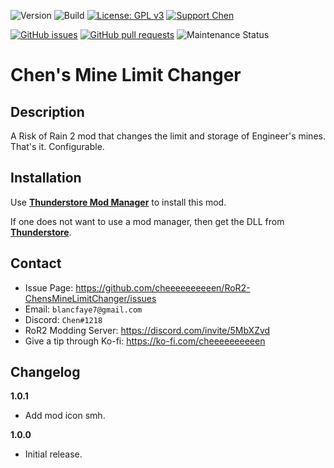 ![Version](https://img.shields.io/badge/Version-1.0.1-orange)
![Build](https://github.com/cheeeeeeeeeen/RoR2-ChensMineLimitChanger/workflows/Build/badge.svg)
[![License: GPL v3](https://img.shields.io/badge/License-GPLv3-blue.svg)](https://www.gnu.org/licenses/gpl-3.0)
[![Support Chen](https://img.shields.io/badge/Support-Chen-ff69b4)](https://ko-fi.com/cheeeeeeeeeen)

[![GitHub issues](https://img.shields.io/github/issues/cheeeeeeeeeen/RoR2-ChensMineLimitChanger)](https://github.com/cheeeeeeeeeen/RoR2-ChensMineLimitChanger/issues)
[![GitHub pull requests](https://img.shields.io/github/issues-pr/cheeeeeeeeeen/RoR2-ChensMineLimitChanger)](https://github.com/cheeeeeeeeeen/RoR2-ChensMineLimitChanger/pulls)
![Maintenance Status](https://img.shields.io/badge/Maintainance-Active-brightgreen)

# Chen's Mine Limit Changer

## Description

A Risk of Rain 2 mod that changes the limit and storage of Engineer's mines. That's it. Configurable.

## Installation

Use **[Thunderstore Mod Manager](https://www.overwolf.com/app/Thunderstore-Thunderstore_Mod_Manager)** to install this mod.

If one does not want to use a mod manager, then get the DLL from **[Thunderstore](https://thunderstore.io/package/Chen/ChensMineLimitChanger/)**.

## Contact
- Issue Page: https://github.com/cheeeeeeeeeen/RoR2-ChensMineLimitChanger/issues
- Email: `blancfaye7@gmail.com`
- Discord: `Chen#1218`
- RoR2 Modding Server: https://discord.com/invite/5MbXZvd
- Give a tip through Ko-fi: https://ko-fi.com/cheeeeeeeeeen

## Changelog

**1.0.1**
- Add mod icon smh.

**1.0.0**
- Initial release.